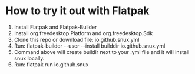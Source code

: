 # How to try it out with Flatpak

1. Install Flatpak and Flatpak-Builder
2. Install org.freedesktop.Platform and org.freedesktop.Sdk
3. Clone this repo or download file: io.github.snux.yml
4. Run: flatpak-builder --user --install builddir io.github.snux.yml
5. Command above will create buildir next to your .yml file and it will install snux locally.
6. Run: flatpak run io.github.snux
